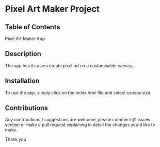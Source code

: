 # Pixel Art Maker Project

## Table of Contents

Pixel Art Maker App

## Description

The app lets its users create pixel art on a customisable canvas.

## Installation

To use the app, simply click on the index.html file and select canvas size.

## Contributions

Any contributions / suggestions are welcome, please comment @ issues section or make a pull request explaining in detail the changes you'd like to make.

Thank you
